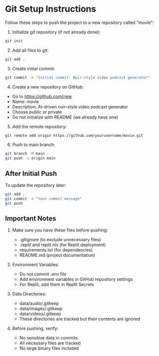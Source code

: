 # Git Setup Instructions

Follow these steps to push the project to a new repository called "movie":

1. Initialize git repository (if not already done):
```bash
git init
```

2. Add all files to git:
```bash
git add .
```

3. Create initial commit:
```bash
git commit -m "Initial commit: Noir-style video podcast generator"
```

4. Create a new repository on GitHub:
- Go to https://github.com/new
- Name: movie
- Description: AI-driven noir-style video podcast generator
- Choose public or private
- Do not initialize with README (we already have one)

5. Add the remote repository:
```bash
git remote add origin https://github.com/yourusername/movie.git
```

6. Push to main branch:
```bash
git branch -M main
git push -u origin main
```

## After Initial Push

To update the repository later:
```bash
git add .
git commit -m "Your commit message"
git push
```

## Important Notes

1. Make sure you have these files before pushing:
   - .gitignore (to exclude unnecessary files)
   - .replit and replit.nix (for Replit deployment)
   - requirements.txt (for dependencies)
   - README.md (project documentation)

2. Environment Variables:
   - Do not commit .env file
   - Add environment variables in GitHub repository settings
   - For Replit, add them in Replit Secrets

3. Data Directories:
   - data/audio/.gitkeep
   - data/images/.gitkeep
   - data/videos/.gitkeep
   - These directories are tracked but their contents are ignored

4. Before pushing, verify:
   - No sensitive data in commits
   - All necessary files are tracked
   - No large binary files included
